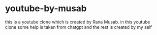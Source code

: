 # youtube-by-musab
 this is a youtube clone which is created by Rana Musab. in this youtube clone some help is taken from chatgpt and the rest is created by my self
